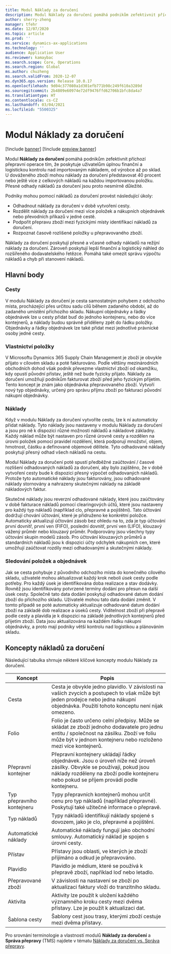```yaml
---
title: Modul Náklady za doručení
description: Modul Náklady za doručení pomáhá podnikům zefektivnit příchozí přepravní operace tím, že poskytuje uživatelům úplnou finanční a logistickou kontrolu nad importovaným nákladem, od výrobce až po sklad.
author: sherry-zheng
manager: tfehr
ms.date: 12/07/2020
ms.topic: article
ms.prod: ''
ms.service: dynamics-ax-applications
ms.technology: ''
audience: Application User
ms.reviewer: kamaybac
ms.search.scope: Core, Operations
ms.search.region: Global
ms.author: chuzheng
ms.search.validFrom: 2020-12-07
ms.dyn365.ops.version: Release 10.0.17
ms.openlocfilehash: 9d04c377080a1d301efb771b98c249f610a3289d
ms.sourcegitcommit: 2b4809e60974e72df9476ffd62706b1bfc8da4a7
ms.translationtype: HT
ms.contentlocale: cs-CZ
ms.lasthandoff: 03/04/2021
ms.locfileid: "5500325"
---
```

# <a name="landed-cost-module"></a>Modul Náklady za doručení

[!include [banner](../../includes/banner.md)]
[!include [preview banner](../includes/preview-banner.md)]

Modul **Náklady za doručení** pomáhá podnikům zefektivnit příchozí přepravní operace tím, že poskytuje uživatelům úplnou finanční a logistickou kontrolu nad importovaným nákladem, od výrobce až po sklad. U dováženého zboží mohou náklady za doručení představovat 40 procent nebo ještě více z celkových nákladů na každou importovanou položku. Přesné odhady nákladů za doručení jsou proto nesmírně důležité.

Podniky mohou pomocí nákladů za doručení provést následující úkoly:

- Odhadnout náklady za doručení v době vytvoření cesty.
- Rozdělit náklady za doručení mezi více položek a nákupních objednávek nebo převodních příkazů v jedné cestě.
- Podpořit přepravu zboží mezi fyzickými místy identifikací nákladů za doručení.
- Rozpoznat časově rozlišené položky u přepravovaného zboží.

Náklady za doručení poskytují přesné a včasné odhady nákladů na režijní náklady za doručení. Zároveň poskytují lepší finanční a logistický náhled do rozšířeného dodavatelského řetězce. Pomáhá také omezit správu výpočtu nákladů a chyb při stanovení nákladů.

## <a name="highlights"></a>Hlavní body

### <a name="voyages"></a>Cesty

V modulu Náklady za doručení je cesta samostatným pohybem z odchozího místa, procházející přes určitou sadu cílů během zadaného období, až do zadaného umístění příchozího skladu. Nákupní objednávky a řádky objednávek lze u cesty přidat buď do jednoho kontejneru, nebo do více kontejnerů, a náklady budou správně přiděleny zpět do řádku položky. Objednávky a řádky objednávek lze také přidat mezi jednotlivé právnické osoby jedné cesty.

### <a name="item-ownership"></a>Vlastnictví položky

V Microsoftu Dynamics 365 Supply Chain Management je zboží je obvykle přijato v cílovém skladu a poté fakturováno. Podle většiny mezinárodních obchodních dohod však podnik převezme vlastnictví zboží od okamžiku, kdy opustí původní přístav, ještě než bude fyzicky přijato. Náklady za doručení umožňují podnikům fakturovat zboží před jeho fyzickým přijetím. Tento koncept je znám jako objednávka přepravovaného zboží. Vytvoří nový typ objednávky, určený pro správu příjmu zboží po fakturaci původní nákupní objednávky.

### <a name="costs"></a>Náklady

Když v modulu Náklady za doručení vytvoříte cestu, lze k ní automaticky přidat náklady. Tyto náklady jsou nastaveny v modulu Náklady za doručení a jsou pro ně k dispozici různé možnosti nákladů a nákladové základny. Každý náklad může být nastaven pro různé úrovně cesty a rozdělen na úrovni položek pomocí pravidel rozdělení, která podporují množství, objem, hmotnost, částku a definované objemové dělitele. Tyto odhadované náklady poskytují přesný odhad všech nákladů na cestu.

Modul Náklady za doručení poté spustí předběžné zaúčtování / časové rozlišení odhadovaných nákladů za doručení, aby bylo zajištěno, že v době vytvoření cesty bude k dispozici přesný výpočet odhadovaných nákladů. Protože tyto automatické náklady jsou fakturovány, jsou odhadované náklady stornovány a nahrazeny skutečnými náklady na základě nákladových faktur.

Skutečné náklady jsou reverzní odhadované náklady, které jsou zaúčtovány v době fakturace nákladů pomocí clearingových účtů, které jsou nastaveny pro každý typ nákladů (například clo, přepravné a pojištění). Tato účtování dodržují chování účtování, které je přidruženo ke konkrétní položce. Automaticky aktualizují účtování zásob bez ohledu na to, zda je typ účtování první dovnitř, první ven (FIFO), poslední dovnitř, první ven (LIFO), klouzavý vážený průměr nebo klouzavý průměr. Podporovány jsou všechny typy účtování skupin modelů zásob. Pro účtování klouzavých průměrů a standardních nákladů jsou k dispozici účty odchylek nákupních cen, které umožňují zaúčtovat rozdíly mezi odhadovanými a skutečnými náklady.

### <a name="item-and-order-tracking"></a>Sledování položek a objednávek

Jak se cesta pohybuje z původního odchozího místa do konečného cílového skladu, uživatelé mohou aktualizovat každý krok neboli *úsek* cesty podle potřeby. Pro každý úsek je identifikována doba realizace a stav dodávky. Rovněž jsou identifikovány potvrzené termíny dodání pro přesun na další úsek cesty. Společně tato data dodání poskytují odhadované datum dodání zboží do příchozího skladu. Uživatelé mohou tato data dodání změnit. V tomto případě se poté automaticky aktualizuje odhadované datum dodání zboží na základě dob realizace a úseků cesty. Viditelnost zboží při přepravě podle cesty a plavidla je k dispozici na základě jednotlivých kontejnerů před přijetím zboží. Data jsou aktualizována na každém řádku nákupní objednávky, a proto mají podniky větší kontrolu nad logistikou a plánováním skladu.

## <a name="landed-cost-concepts"></a>Koncepty nákladů za doručení

Následující tabulka shrnuje některé klíčové koncepty modulu Náklady za doručení.

| Koncept | Popis |
|---|---|
| Cesta | Cesta je obvykle jedno plavidlo. V závislosti na vašich zvycích a postupech to však může být jeden prodejce nebo jedna nákupní objednávka. Použití tohoto konceptu není nijak omezeno. |
| Folio | Folio je často určeno celní předpisy. Může se skládat ze zboží jednoho dodavatele pro jednu entitu / společnost na zásilku. Zboží ve foliu může být v jednom kontejneru nebo rozloženo mezi více kontejnerů. |
| Přepravní kontejner | Přepravní kontejnery ukládají řádky objednávek. Jsou o úroveň níže než úroveň zásilky. Obvykle se používají, pokud jsou náklady rozděleny na zboží podle kontejneru nebo pokud se příjem provádí podle kontejneru. |
| Typ přepravního kontejneru | Typy přepravních kontejnerů mohou určit cenu pro typ nákladů (například přepravné). Poskytují také užitečné informace o přepravě. |
| Typ nákladů | Typy nákladů identifikují náklady spojené s dovozem, jako je clo, přepravné a pojištění. |
| Automatické náklady | Automatické náklady fungují jako obchodní smlouvy. Automatický náklad je spojen s úrovní cesty. |
| Přístav | Přístavy jsou oblasti, ve kterých je zboží přijímáno a odkud je přepravováno. |
| Plavidlo | Plavidlo je médium, které se používá k přepravě zboží, například loď nebo letadlo. |
| Přepravované zboží | V závislosti na nastavení se zboží po aktualizaci faktury vloží do tranzitního skladu. |
| Aktivita | Aktivity lze použít k uložení každého významného kroku cesty mezi dvěma přístavy. Lze je použít k aktualizaci dat. |
| Šablona cesty | Šablony cest jsou trasy, kterými zboží cestuje mezi dvěma přístavy. |

Pro srovnání terminologie a vlastností modulů **Náklady za doručení** a **Správa přepravy** (TMS) najdete v tématu [Náklady za doručení vs. Správa přepravy](landed-cost-vs-tms.md).
